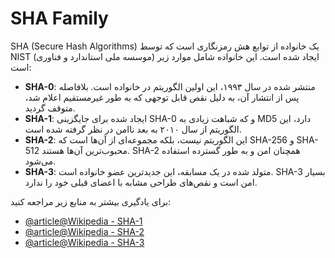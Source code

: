 # SHA Family

SHA (Secure Hash Algorithms) یک خانواده از توابع هش رمزنگاری است که توسط NIST (موسسه ملی استاندارد و فناوری) ایجاد شده است. این خانواده شامل موارد زیر است:

- **SHA-0**: منتشر شده در سال ۱۹۹۳، این اولین الگوریتم در خانواده است. بلافاصله پس از انتشار آن، به دلیل نقص قابل توجهی که به طور غیرمستقیم اعلام شد، متوقف گردید.
- **SHA-1**: ایجاد شده برای جایگزینی SHA-0 و که شباهت زیادی به MD5 دارد، این الگوریتم از سال ۲۰۱۰ به بعد ناامن در نظر گرفته شده است.
- **SHA-2**: این الگوریتم نیست، بلکه مجموعه‌ای از آن‌ها است که SHA-256 و SHA-512 محبوب‌ترین آن‌ها هستند. SHA-2 همچنان امن و به طور گسترده استفاده می‌شود.
- **SHA-3**: متولد شده در یک مسابقه، این جدیدترین عضو خانواده است. SHA-3 بسیار امن است و نقص‌های طراحی مشابه با اعضای قبلی خود را ندارد.

برای یادگیری بیشتر به منابع زیر مراجعه کنید:

- [@article@Wikipedia - SHA-1](https://en.wikipedia.org/wiki/SHA-1)
- [@article@Wikipedia - SHA-2](https://en.wikipedia.org/wiki/SHA-2)
- [@article@Wikipedia - SHA-3](https://en.wikipedia.org/wiki/SHA-3)
